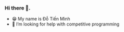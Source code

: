 ### Hi there 👋. 
- 😁 My name is Đỗ Tiến Minh
- 🤔 I’m looking for help with competitive programming

<!--
**DTMinh2326/DTMinh2326** is a ✨ _special_ ✨ repository because its `README.md` (this file) appears on your GitHub profile.

Here are some ideas to get you started:

- 🔭 I’m currently working on ...
- 🌱 I’m currently learning cpp
- 👯 I’m looking to collaborate on ...
- 🤔 I’m looking for help with competitive programming
- 💬 Ask me about ...
- 📫 How to reach me: ...
- 😄 Pronouns: ...
- ⚡ Fun fact: ...
-->
